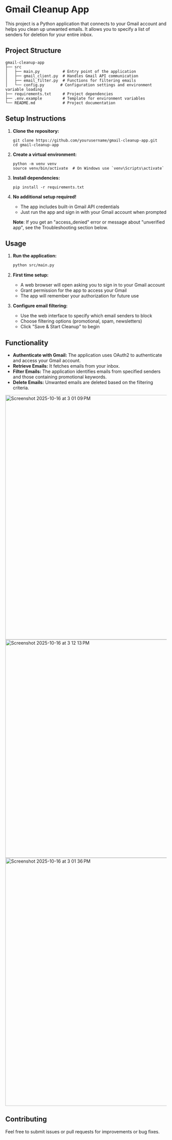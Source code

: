 # Gmail Cleanup App

This project is a Python application that connects to your Gmail account and helps you clean up unwanted emails. It allows you to specify a list of senders for deletion for your entire inbox.

## Project Structure

```
gmail-cleanup-app
├── src
│   ├── main.py          # Entry point of the application
│   ├── gmail_client.py  # Handles Gmail API communication
│   ├── email_filter.py  # Functions for filtering emails
│   └── config.py       # Configuration settings and environment variable loading
├── requirements.txt     # Project dependencies
├── .env.example         # Template for environment variables
└── README.md            # Project documentation
```

## Setup Instructions

1. **Clone the repository:**
   ```
   git clone https://github.com/yourusername/gmail-cleanup-app.git
   cd gmail-cleanup-app
   ```

2. **Create a virtual environment:**
   ```
   python -m venv venv
   source venv/bin/activate  # On Windows use `venv\Scripts\activate`
   ```

3. **Install dependencies:**
   ```
   pip install -r requirements.txt
   ```

4. **No additional setup required!**
   - The app includes built-in Gmail API credentials
   - Just run the app and sign in with your Gmail account when prompted
   
   **Note**: If you get an "access_denied" error or message about "unverified app", see the Troubleshooting section below.

## Usage

1. **Run the application:**   
   ```bash
   python src/main.py
   ```

2. **First time setup:**
   - A web browser will open asking you to sign in to your Gmail account
   - Grant permission for the app to access your Gmail
   - The app will remember your authorization for future use

3. **Configure email filtering:**
   - Use the web interface to specify which email senders to block
   - Choose filtering options (promotional, spam, newsletters)
   - Click "Save & Start Cleanup" to begin

## Functionality

- **Authenticate with Gmail:** The application uses OAuth2 to authenticate and access your Gmail account.
- **Retrieve Emails:** It fetches emails from your inbox.
- **Filter Emails:** The application identifies emails from specified senders and those containing promotional keywords.
- **Delete Emails:** Unwanted emails are deleted based on the filtering criteria.

<img width="1433" height="763" alt="Screenshot 2025-10-16 at 3 01 09 PM" src="https://github.com/user-attachments/assets/a1059fda-bcc4-43de-a9f4-bc87f09f53bb" />
<img width="1423" height="681" alt="Screenshot 2025-10-16 at 3 12 13 PM" src="https://github.com/user-attachments/assets/5f6586f9-5de5-4d7f-b360-a6359f08b33f" />
<img width="1141" height="774" alt="Screenshot 2025-10-16 at 3 01 36 PM" src="https://github.com/user-attachments/assets/57989b36-77be-4a2d-b850-a2a89c5f1a5a" />


## Contributing

Feel free to submit issues or pull requests for improvements or bug fixes.
